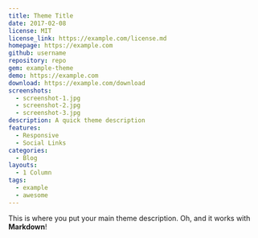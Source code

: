 ```yaml
---
title: Theme Title
date: 2017-02-08
license: MIT
license_link: https://example.com/license.md
homepage: https://example.com
github: username
repository: repo
gem: example-theme
demo: https://example.com
download: https://example.com/download
screenshots:
  - screenshot-1.jpg
  - screenshot-2.jpg
  - screenshot-3.jpg
description: A quick theme description
features:
  - Responsive
  - Social Links
categories:
  - Blog
layouts:
  - 1 Column
tags:
  - example
  - awesome
---
```


This is where you put your main theme description.  Oh, and it works with **Markdown**!
